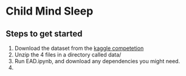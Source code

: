 # Child Mind Sleep

## Steps to get started

1. Download the dataset from the [kaggle competetion](https://www.kaggle.com/competitions/child-mind-institute-detect-sleep-states/data)
2. Unzip the 4 files in a directory called data/
3. Run EAD.ipynb, and download any dependencies you might need.
4. 